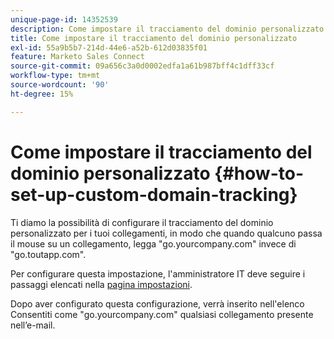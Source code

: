 ```yaml
---
unique-page-id: 14352539
description: Come impostare il tracciamento del dominio personalizzato - Documentazione di Marketo - Documentazione del prodotto
title: Come impostare il tracciamento del dominio personalizzato
exl-id: 55a9b5b7-214d-44e6-a52b-612d03835f01
feature: Marketo Sales Connect
source-git-commit: 09a656c3a0d0002edfa1a61b987bff4c1dff33cf
workflow-type: tm+mt
source-wordcount: '90'
ht-degree: 15%

---
```


# Come impostare il tracciamento del dominio personalizzato {#how-to-set-up-custom-domain-tracking}

Ti diamo la possibilità di configurare il tracciamento del dominio personalizzato per i tuoi collegamenti, in modo che quando qualcuno passa il mouse su un collegamento, legga &quot;go.yourcompany.com&quot; invece di &quot;go.toutapp.com&quot;.

Per configurare questa impostazione, l&#39;amministratore IT deve seguire i passaggi elencati nella [pagina impostazioni](https://toutapp.com/custom_tracking_domain).

Dopo aver configurato questa configurazione, verrà inserito nell&#39;elenco Consentiti come &quot;go.yourcompany.com&quot; qualsiasi collegamento presente nell’e-mail.

